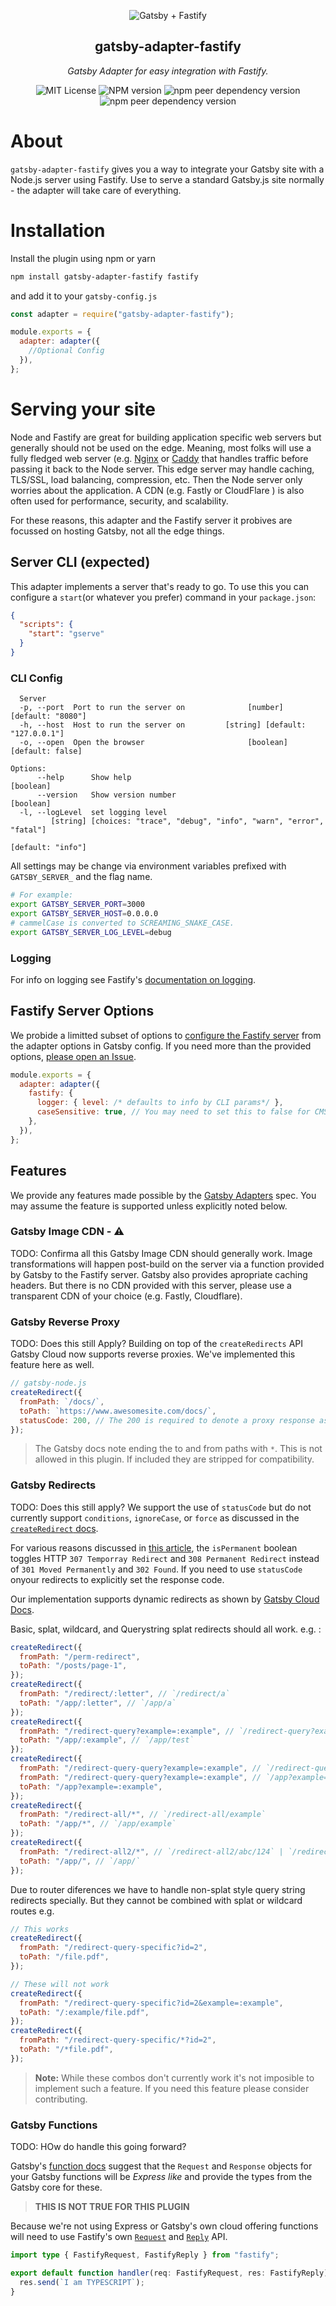 <p align="center">
  <img src="https://github.com/gatsby-uc/plugins/raw/HEAD/packages/gatsby-adapter-fastify/logo.png" alt="Gatsby + Fastify"/>
</p>
<p align="center">
  <h2 align="center">gatsby-adapter-fastify</h2>
</p>
<p align="center">
  <i>
    Gatsby Adapter for easy integration with Fastify.
  </i>
</p>
<p align="center">
  <img alt="MIT License" src="https://img.shields.io/github/license/gatsby-uc/plugins?style=flat-square">
  <img alt="NPM version" src="https://img.shields.io/npm/v/gatsby-adapter-fastify?style=flat-square">
  <img alt="npm peer dependency version" src="https://img.shields.io/npm/dependency-version/gatsby-adapter-fastify/peer/fastify?style=flat-square">
  <img alt="npm peer dependency version" src="https://img.shields.io/npm/dependency-version/gatsby-adapter-fastify/peer/gatsby?style=flat-square">
</p>

# About

`gatsby-adapter-fastify` gives you a way to integrate your Gatsby site with a Node.js server using Fastify. Use to serve a standard Gatsby.js site normally - the adapter will take care of everything.

# Installation

Install the plugin using npm or yarn

```sh
npm install gatsby-adapter-fastify fastify
```

and add it to your `gatsby-config.js`

```js
const adapter = require("gatsby-adapter-fastify");

module.exports = {
  adapter: adapter({
    //Optional Config
  }),
};
```

# Serving your site

Node and Fastify are great for building application specific web servers but generally should not be used on the edge. Meaning, most folks will use a fully fledged web server (e.g. [Nginx](https://www.nginx.com/) or [Caddy](https://caddyserver.com/) that handles traffic before passing it back to the Node server. This edge server may handle caching, TLS/SSL, load balancing, compression, etc. Then the Node server only worries about the application. A CDN (e.g. Fastly or CloudFlare ) is also often used for performance, security, and scalability.

For these reasons, this adapter and the Fastify server it probives are focussed on hosting Gatsby, not all the edge things.

## Server CLI (expected)

This adapter implements a server that's ready to go. To use this you can configure a `start`(or whatever you prefer) command in your `package.json`:

```json
{
  "scripts": {
    "start": "gserve"
  }
}
```

### CLI Config

```
  Server
  -p, --port  Port to run the server on              [number] [default: "8080"]
  -h, --host  Host to run the server on         [string] [default: "127.0.0.1"]
  -o, --open  Open the browser                       [boolean] [default: false]

Options:
      --help      Show help                                           [boolean]
      --version   Show version number                                 [boolean]
  -l, --logLevel  set logging level
         [string] [choices: "trace", "debug", "info", "warn", "error", "fatal"]
                                                              [default: "info"]
```

All settings may be change via environment variables prefixed with `GATSBY_SERVER_` and the flag name.

```sh
# For example:
export GATSBY_SERVER_PORT=3000
export GATSBY_SERVER_HOST=0.0.0.0
# cammelCase is converted to SCREAMING_SNAKE_CASE.
export GATSBY_SERVER_LOG_LEVEL=debug
```

### Logging

For info on logging see Fastify's [documentation on logging](https://www.fastify.io/docs/latest/Reference/Logging/).

## Fastify Server Options

We probide a limitted subset of options to [configure the Fastify server](https://www.fastify.io/docs/latest/Reference/Server/#factory) from the adapter options in Gatsby config. If you need more than the provided options, [please open an Issue](https://github.com/gatsby-uc/plugins/issues/new/choose).

```js
module.exports = {
  adapter: adapter({
    fastify: {
      logger: { level: /* defaults to info by CLI params*/ },
      caseSensitive: true, // You may need to set this to false for CMS compatability, e.g. WordPress.
    },
  }),
};
```

## Features

We provide any features made possible by the [Gatsby Adapters](https://www.gatsbyjs.com/docs/how-to/previews-deploys-hosting/adapters/) spec. You may assume the feature is supported unless explicitly noted below.

### Gatsby Image CDN - ⚠️

TODO: Confirma all this
Gatsby Image CDN should generally work. Image transformations will happen post-build on the server via a function provided by Gatsby to the Fastify server. Gatsby also provides apropriate caching headers. But there is no CDN provided with this server, please use a transparent CDN of your choice (e.g. Fastly, Cloudflare).

### Gatsby Reverse Proxy

TODO: Does this still Apply?
Building on top of the `createRedirects` API Gatsby Cloud now supports reverse proxies. We've implemented this feature here as well.

```js
// gatsby-node.js
createRedirect({
  fromPath: `/docs/`,
  toPath: `https://www.awesomesite.com/docs/`,
  statusCode: 200, // The 200 is required to denote a proxy response as opposed to a redirect
});
```

> The Gatsby docs note ending the to and from paths with `*`. This is not allowed in this plugin. If included they are stripped for compatibility.

### Gatsby Redirects

TODO: Does this still apply?
We support the use of `statusCode` but do not currently support `conditions`, `ignoreCase`, or `force` as discussed in the [`createRedirect` docs](https://www.gatsbyjs.com/docs/reference/config-files/actions/#createRedirect).

For various reasons discussed in [this article](https://kinsta.com/knowledgebase/307-redirect/), the `isPermanent` boolean toggles HTTP `307 Temporray Redirect` and `308 Permanent Redirect` instead of `301 Moved Permanently` and `302 Found`. If you need to use `statusCode` onyour redirects to explicitly set the response code.

Our implementation supports dynamic redirects as shown by [Gatsby Cloud Docs](https://www.gatsbyjs.com/docs/how-to/cloud/working-with-redirects-and-rewrites/).

Basic, splat, wildcard, and Querystring splat redirects should all work. e.g. :

```js
createRedirect({
  fromPath: "/perm-redirect",
  toPath: "/posts/page-1",
});
createRedirect({
  fromPath: "/redirect/:letter", // `/redirect/a`
  toPath: "/app/:letter", // `/app/a`
});
createRedirect({
  fromPath: "/redirect-query?example=:example", // `/redirect-query?example=test`
  toPath: "/app/:example", // `/app/test`
});
createRedirect({
  fromPath: "/redirect-query-query?example=:example", // `/redirect-query-query?example=test`
  fromPath: "/redirect-query-query?example=:example", // `/app?example=test`
  toPath: "/app?example=:example",
});
createRedirect({
  fromPath: "/redirect-all/*", // `/redirect-all/example`
  toPath: "/app/*", // `/app/example`
});
createRedirect({
  fromPath: "/redirect-all2/*", // `/redirect-all2/abc/124` | `/redirect-all2/abc/152`
  toPath: "/app/", // `/app/`
});
```

Due to router diferences we have to handle non-splat style query string redirects specially. But they cannot be combined with splat or wildcard routes e.g.

```js
// This works
createRedirect({
  fromPath: "/redirect-query-specific?id=2",
  toPath: "/file.pdf",
});

// These will not work
createRedirect({
  fromPath: "/redirect-query-specific?id=2&example=:example",
  toPath: "/:example/file.pdf",
});
createRedirect({
  fromPath: "/redirect-query-specific/*?id=2",
  toPath: "/*file.pdf",
});
```

> **Note:** While these combos don't currently work it's not imposible to implement such a feature. If you need this feature please consider contributing.

### Gatsby Functions

TODO: HOw do handle this going forward?

Gatsby's [function docs](https://www.gatsbyjs.com/docs/reference/functions/getting-started/) suggest that the `Request` and `Response` objects for your Gatsby functions will be _Express like_ and provide the types from the Gatsby core for these.

> **THIS IS NOT TRUE FOR THIS PLUGIN**

Because we're not using Express or Gatsby's own cloud offering functions will need to use Fastify's own [`Request`](https://www.fastify.io/docs/latest/Reference/Request/) and [`Reply`](https://www.fastify.io/docs/latest/Reference/Reply/) API.

```ts
import type { FastifyRequest, FastifyReply } from "fastify";

export default function handler(req: FastifyRequest, res: FastifyReply) {
  res.send(`I am TYPESCRIPT`);
}
```
